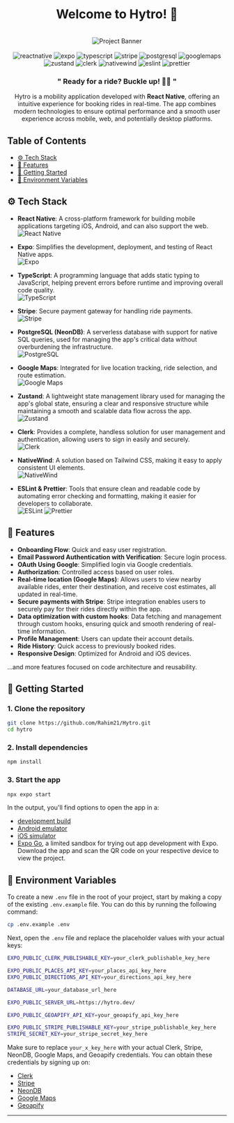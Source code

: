 <div align="center">

   <h1 align="center">Welcome to Hytro! 👋</h1>

   <br />
    <img src="https://i.ibb.co/TrkdJQ3/Readme-thumbnail1-Hytro.png" alt="Project Banner">
    <br/><br/>

   <div>
      <img src="https://img.shields.io/badge/-React_Native-black?style=for-the-badge&logoColor=white&logo=react&color=61DAFB" alt="reactnative" />
      <img src="https://img.shields.io/badge/-Expo-black?style=for-the-badge&logoColor=white&logo=expo&color=000020" alt="expo" />
      <img src="https://img.shields.io/badge/-TypeScript-black?style=for-the-badge&logoColor=white&logo=typescript&color=007ACC" alt="typescript" />
      <img src="https://img.shields.io/badge/-Stripe-black?style=for-the-badge&logoColor=white&logo=stripe&color=008CDD" alt="stripe" />
      <img src="https://img.shields.io/badge/-PostgreSQL-black?style=for-the-badge&logoColor=white&logo=postgresql&color=4169E1" alt="postgresql" />
      <img src="https://img.shields.io/badge/-Google_Maps-black?style=for-the-badge&logoColor=white&logo=googlemaps&color=4285F4" alt="googlemaps" />
      <img src="https://img.shields.io/badge/-Zustand-black?style=for-the-badge&logoColor=white&logo=zustand&color=EF5B5B" alt="zustand" />
      <img src="https://img.shields.io/badge/-Clerk-black?style=for-the-badge&logoColor=white&logo=clerk&color=4F46E5" alt="clerk" />
      <img src="https://img.shields.io/badge/-NativeWind-black?style=for-the-badge&logoColor=white&logo=tailwindcss&color=38B2AC" alt="nativewind" />
      <img src="https://img.shields.io/badge/-ESLint-black?style=for-the-badge&logoColor=white&logo=eslint&color=4B32C3" alt="eslint" />
      <img src="https://img.shields.io/badge/-Prettier-black?style=for-the-badge&logoColor=white&logo=prettier&color=F7B93D" alt="prettier" />
   </div>

   <h3 align="center">" Ready for a ride? Buckle up! 🚗💨 "</h3>

Hytro is a mobility application developed with **React Native**, offering an intuitive experience for booking rides in real-time. The app combines modern technologies to ensure optimal performance and a smooth user experience across mobile, web, and potentially desktop platforms.

</div>

## Table of Contents

- [⚙️ Tech Stack](#tech-stack)
- [🔋 Features](#features)
- [🚀 Getting Started](#getting-started)
- [📜 Environment Variables](#environment-variables)

## <a name="tech-stack">⚙️ Tech Stack</a>

- **React Native**: A cross-platform framework for building mobile applications targeting iOS, Android, and can also support the web.  
  ![React Native](https://img.shields.io/badge/-React_Native-black?style=for-the-badge&logoColor=white&logo=react&color=61DAFB)

- **Expo**: Simplifies the development, deployment, and testing of React Native apps.  
  ![Expo](https://img.shields.io/badge/-Expo-black?style=for-the-badge&logoColor=white&logo=expo&color=000020)

- **TypeScript**: A programming language that adds static typing to JavaScript, helping prevent errors before runtime and improving overall code quality.  
  ![TypeScript](https://img.shields.io/badge/-TypeScript-black?style=for-the-badge&logoColor=white&logo=typescript&color=007ACC)

- **Stripe**: Secure payment gateway for handling ride payments.  
  ![Stripe](https://img.shields.io/badge/-Stripe-black?style=for-the-badge&logoColor=white&logo=stripe&color=008CDD)

- **PostgreSQL (NeonDB)**: A serverless database with support for native SQL queries, used for managing the app's critical data without overburdening the infrastructure.  
  ![PostgreSQL](https://img.shields.io/badge/-PostgreSQL-black?style=for-the-badge&logoColor=white&logo=postgresql&color=4169E1)

- **Google Maps**: Integrated for live location tracking, ride selection, and route estimation.  
  ![Google Maps](https://img.shields.io/badge/-Google_Maps-black?style=for-the-badge&logoColor=white&logo=googlemaps&color=4285F4)

- **Zustand**: A lightweight state management library used for managing the app's global state, ensuring a clear and responsive structure while maintaining a smooth and scalable data flow across the app.  
  ![Zustand](https://img.shields.io/badge/-Zustand-black?style=for-the-badge&logoColor=white&logo=zustand&color=007ACC)

- **Clerk**: Provides a complete, handless solution for user management and authentication, allowing users to sign in easily and securely.  
  ![Clerk](https://img.shields.io/badge/-Clerk-black?style=for-the-badge&logoColor=white&logo=clerk&color=4B5BCE)

- **NativeWind**: A solution based on Tailwind CSS, making it easy to apply consistent UI elements.  
  ![NativeWind](https://img.shields.io/badge/-NativeWind-black?style=for-the-badge&logoColor=white&logo=tailwindcss&color=38B2AC)

- **ESLint & Prettier**: Tools that ensure clean and readable code by automating error checking and formatting, making it easier for developers to collaborate.  
  ![ESLint](https://img.shields.io/badge/-ESLint-black?style=for-the-badge&logoColor=white&logo=eslint&color=4B32C3) ![Prettier](https://img.shields.io/badge/-Prettier-black?style=for-the-badge&logoColor=white&logo=prettier&color=F7B93D)

## <a name="features">🔋 Features</a>

- **Onboarding Flow**: Quick and easy user registration.
- **Email Password Authentication with Verification**: Secure login process.
- **OAuth Using Google**: Simplified login via Google credentials.
- **Authorization**: Controlled access based on user roles.
- **Real-time location (Google Maps)**: Allows users to view nearby available rides, enter their destination, and receive cost estimates, all updated in real-time.
- **Secure payments with Stripe**: Stripe integration enables users to securely pay for their rides directly within the app.
- **Data optimization with custom hooks**: Data fetching and management through custom hooks, ensuring quick and smooth rendering of real-time information.
- **Profile Management**: Users can update their account details.
- **Ride History**: Quick access to previously booked rides.
- **Responsive Design**: Optimized for Android and iOS devices.

...and more features focused on code architecture and reusability.

## <a name="getting-started">🚀 Getting Started</a>

### 1. Clone the repository

```bash
git clone https://github.com/Rahim21/Hytro.git
cd hytro
```

### 2. Install dependencies

```bash
npm install
```

### 3. Start the app

```bash
npx expo start
```

In the output, you'll find options to open the app in a:

- [development build](https://docs.expo.dev/develop/development-builds/introduction/)
- [Android emulator](https://docs.expo.dev/workflow/android-studio-emulator/)
- [iOS simulator](https://docs.expo.dev/workflow/ios-simulator/)
- [Expo Go](https://expo.dev/go), a limited sandbox for trying out app development with Expo. Download the app and scan the QR code on your respective device to view the project.

## <a name="environment-variables">📜 Environment Variables</a>

To create a new `.env` file in the root of your project, start by making a copy of the existing `.env.example` file. You can do this by running the following command:

```bash
cp .env.example .env
```

Next, open the `.env` file and replace the placeholder values with your actual keys:

```bash
EXPO_PUBLIC_CLERK_PUBLISHABLE_KEY=your_clerk_publishable_key_here

EXPO_PUBLIC_PLACES_API_KEY=your_places_api_key_here
EXPO_PUBLIC_DIRECTIONS_API_KEY=your_directions_api_key_here

DATABASE_URL=your_database_url_here

EXPO_PUBLIC_SERVER_URL=https://hytro.dev/

EXPO_PUBLIC_GEOAPIFY_API_KEY=your_geoapify_api_key_here

EXPO_PUBLIC_STRIPE_PUBLISHABLE_KEY=your_stripe_publishable_key_here
STRIPE_SECRET_KEY=your_stripe_secret_key_here
```

Make sure to replace `your_x_key_here` with your actual Clerk, Stripe, NeonDB, Google Maps, and Geoapify credentials. You can obtain these credentials by signing up on:

- [Clerk](https://clerk.com/)
- [Stripe](https://stripe.com/)
- [NeonDB](https://neon.tech/)
- [Google Maps](https://console.cloud.google.com/)
- [Geoapify](https://www.geoapify.com/)

---
